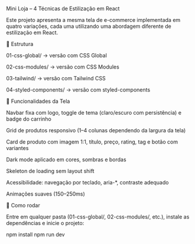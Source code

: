 Mini Loja – 4 Técnicas de Estilização em React

Este projeto apresenta a mesma tela de e-commerce implementada em quatro variações, cada uma utilizando uma abordagem diferente de estilização em React.

📂 Estrutura

01-css-global/ → versão com CSS Global

02-css-modules/ → versão com CSS Modules

03-tailwind/ → versão com Tailwind CSS

04-styled-components/ → versão com styled-components

🎯 Funcionalidades da Tela

Navbar fixa com logo, toggle de tema (claro/escuro com persistência) e badge do carrinho

Grid de produtos responsivo (1–4 colunas dependendo da largura da tela)

Card de produto com imagem 1:1, título, preço, rating, tag e botão com variantes

Dark mode aplicado em cores, sombras e bordas

Skeleton de loading sem layout shift

Acessibilidade: navegação por teclado, aria-*, contraste adequado

Animações suaves (150–250ms)

🚀 Como rodar

Entre em qualquer pasta (01-css-global/, 02-css-modules/, etc.), instale as dependências e inicie o projeto:

npm install
npm run dev
